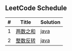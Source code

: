 ## LeetCode Schedule

 \#   | Title         | Solution   |
------|---------------|------------|
 1  | [两数之和](https://leetcode-cn.com/problems/two-sum/) | [java](https://github.com/sunyiqing/likou-likou/blob/master/src/main/java/com/li/kou/TheSumOfTwoNums.java) |
 2  | [整数反转](https://leetcode-cn.com/problems/reverse-integer/) | [java](https://github.com/sunyiqing/likou-likou/blob/master/src/main/java/com/li/kou/ReverseInteger.java) |